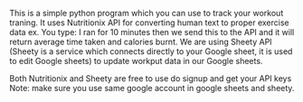 This is a simple python program which you can use to track your workout traning.
It uses Nutritionix API for converting human text to proper exercise data ex. You type: I ran for 10 minutes then we send this to the API and it will return average
time taken and calories burnt.
We are using Sheety API (Sheety is a service which connects directly to your Google sheet, it is used to edit Google sheets) to update workput data in our Google sheets.

Both Nutritionix and Sheety are free to use do signup and get your API keys
Note: make sure you use same google account in google sheets and sheety.

